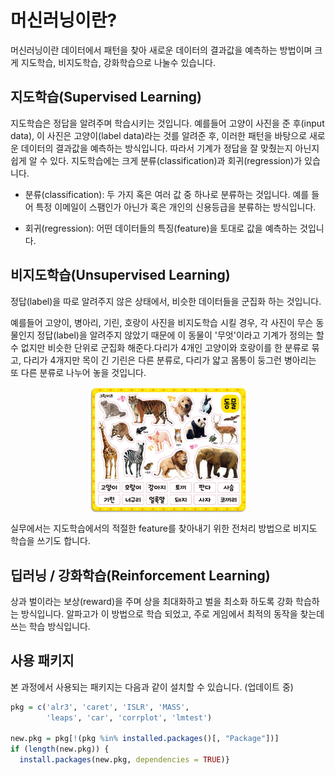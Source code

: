 
# 머신러닝이란?

머신러닝이란 데이터에서 패턴을 찾아 새로운 데이터의 결과값을 예측하는 방법이며 크게 지도학습, 비지도학습, 강화학습으로 나눌수 있습니다.

## 지도학습(Supervised Learning)

지도학습은 정답을 알려주며 학습시키는 것입니다. 예를들어 고양이 사진을 준 후(input data), 이 사진은 고양이(label data)라는 것를 알려준 후, 이러한 패턴을 바탕으로 새로운 데이터의 결과값을 예측하는 방식입니다. 따라서 기계가 정답을 잘 맞췄는지 아닌지 쉽게 알 수 있다. 지도학습에는 크게 분류(classification)과 회귀(regression)가 있습니다.

- 분류(classification): 두 가지 혹은 여러 값 중 하나로 분류하는 것입니다. 예를 들어 특정 이메일이 스팸인가 아닌가 혹은 개인의 신용등급을 분류하는 방식입니다.

- 회귀(regression): 어떤 데이터들의 특징(feature)을 토대로 값을 예측하는 것입니다. 

## 비지도학습(Unsupervised Learning)

정답(label)을 따로 알려주지 않은 상태에서, 비슷한 데이터들을 군집화 하는 것입니다. 

예를들어 고양이, 병아리, 기린, 호랑이 사진을 비지도학습 시킬 경우, 각 사진이 무슨 동물인지 정답(label)을 알려주지 않았기 때문에 이 동물이 '무엇'이라고 기계가 정의는 할 수 없지만 비슷한 단위로 군집화 해준다.다리가 4개인 고양이와 호랑이를 한 분류로 묶고, 다리가 4개지만 목이 긴 기린은 다른 분류로, 다리가 얇고 몸통이 둥그런 병아리는 또 다른 분류로 나누어 놓을 것입니다.

<img src="images/animal.png" width="50%" style="display: block; margin: auto;" />

실무에서는 지도학습에서의 적절한 feature를 찾아내기 위한 전처리 방법으로 비지도 학습을 쓰기도 합니다.


## 딥러닝 / 강화학습(Reinforcement Learning)

상과 벌이라는 보상(reward)을 주며 상을 최대화하고 벌을 최소화 하도록 강화 학습하는 방식입니다. 알파고가 이 방법으로 학습 되었고, 주로 게임에서 최적의 동작을 찾는데 쓰는 학습 방식입니다.


## 사용 패키지

본 과정에서 사용되는 패키지는 다음과 같이 설치할 수 있습니다. (업데이트 중)


```r
pkg = c('alr3', 'caret', 'ISLR', 'MASS',
        'leaps', 'car', 'corrplot', 'lmtest')

new.pkg = pkg[!(pkg %in% installed.packages()[, "Package"])]
if (length(new.pkg)) {
  install.packages(new.pkg, dependencies = TRUE)}
```



